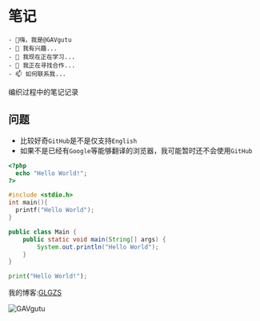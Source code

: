 # 笔记
```
- 👋嗨，我是@GAVgutu
- 👀 我有兴趣...
- 🌱 我现在正在学习...
- 💞️ 我正在寻找合作...
- 📫 如何联系我...
```
编织过程中的笔记记录

## 问题
* 比较好奇`GitHub`是不是仅支持`English`
* 如果不是已经有`Google`等能够翻译的浏览器，我可能暂时还不会使用`GitHub`

```php
<?php
  echo "Hello World!";
?>
```
```c
#include <stdio.h>
int main(){
  printf("Hello World");
}
```
```java
public class Main {
    public static void main(String[] args) {
        System.out.println("Hello World");
    }
}
```
```python
print("Hello World!");
```

我的博客:[GLGZS](https://blog.glgzs.com)

![GAVgutu](https://avatars.githubusercontent.com/u/101438028?v=4)
